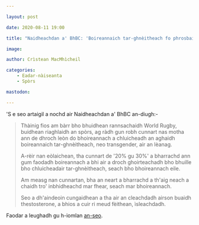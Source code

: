```yaml
---

layout: post

date: 2020-08-11 19:00

title: "Naidheachdan a' BhBC: 'Boireannaich tar-ghnèitheach fo phrosbaig World Rugby'"

image:

author: Crìstean MacMhìcheil

categories:
    - Eadar-nàiseanta
    - Spòrs

mastodon:

---
```


'S e seo artaigil a nochd air Naidheachdan a' BhBC an-diugh:-

> Thàinig fios am bàrr bho bhuidhean rannsachaidh World Rugby, buidhean riaghlaidh an spòrs, ag ràdh gun robh cunnart nas motha ann de dhroch leòn do bhoireannach a chluicheadh an aghaidh boireannaich tar-ghnèitheach, neo transgender, air an lèanag.
>
> A-rèir nan eòlaichean, tha cunnart de '20% gu 30%' a bharrachd ann gum faodadh boireannach a bhi air a droch ghoirteachadh bho bhuille bho chluicheadair tar-ghnèitheach, seach bho bhoireannach eile.
>
> Am measg nan cunnartan, bha an neart a bharrachd a th'aig neach a chaidh tro' inbhidheachd mar fhear, seach mar bhoireannach.
>
> Seo a dh'aindeoin cungaidhean a tha air an cleachdadh airson buaidh thestosterone, a bhios a cuir ri meud fèithean, ìsleachdadh.

Faodar a leughadh gu h-iomlan [an-seo](https://www.bbc.co.uk/naidheachdan/53744396).